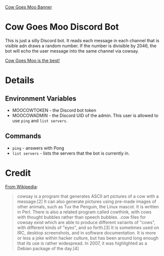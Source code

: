 [Cow Goes Moo Banner](CowGoesMooBanner.jpg)
# Cow Goes Moo Discord Bot
This is just a silly Discord bot. It reads each message in each channel that is visible adn draws a random number. If the number is divisible by 2046, the bot will echo the user message into the same channel via cowsay.

[Cow Goes Moo is the best!](CowGoesMooIsTheBest.png)

# Details
## Environment Variables
* MOOCOWTOKEN - the Discord bot token
* MOOCOWADMIN - the Discord UID of the admin.  This user is allowed to use `ping` and `list servers`.

## Commands
* `ping` - answers with Pong
* `list servers` - lists the servers that the bot is currently in.

# Credit
[From Wikipedia](https://en.wikipedia.org/wiki/Cowsay):
> cowsay is a program that generates ASCII art pictures of a cow with a message.[2] It can also generate pictures using pre-made images of other animals, such as Tux the Penguin, the Linux mascot. It is written in Perl. There is also a related program called cowthink, with cows with thought bubbles rather than speech bubbles. .cow files for cowsay exist which are able to produce different variants of "cows", with different kinds of "eyes", and so forth.[3] It is sometimes used on IRC, desktop screenshots, and in software documentation. It is more or less a joke within hacker culture, but has been around long enough that its use is rather widespread. In 2007, it was highlighted as a Debian package of the day.[4] 
